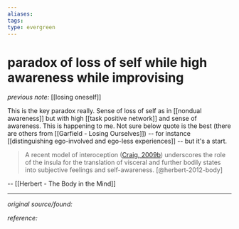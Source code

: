```yaml
---
aliases: 
tags: 
type: evergreen
---
```


# paradox of loss of self while high awareness while improvising

_previous note:_ [[losing oneself]]

This is the key paradox really. Sense of loss of self as in [[nondual awareness]] but with high [[task positive network]] and sense of awareness. This is happening to me. Not sure below quote is the best (there are others from [[Garfield - Losing Ourselves]]) -- for instance [[distinguishing ego-involved and ego-less experiences]] -- but it's a start.

> A recent model of interoception ([Craig, 2009b](https://onlinelibrary.wiley.com/doi/10.1111/j.1756-8765.2012.01189.x#b13)) underscores the role of the insula for the translation of visceral and further bodily states into subjective feelings and self-awareness. [@herbert-2012-body]

-- [[Herbert - The Body in the Mind]]


---

_original source/found:_ 

_reference:_ 




